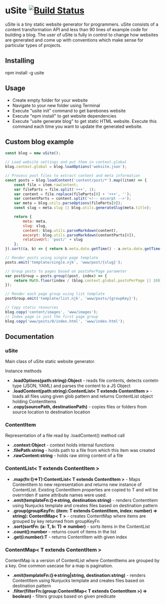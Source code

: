 # uSite [![Build Status](https://travis-ci.com/v3nom/uSite.svg?branch=master)](https://travis-ci.com/v3nom/uSite)
uSite is a tiny static website generator for programmers. uSite consists of a content transformation API and less than 90 lines of example code for building a blog. The user of uSite is fully in control to change how websites are generated and come up with conventions which make sense for particular types of projects.

## Installing
npm install -g usite

## Usage
- Create empty folder for your website
- Navigate to your new folder using Terminal
- Execute "usite init" command to get barebones website
- Execute "npm install" to get website dependencies
- Execute "usite generate blog" to get static HTML website. Execute this command each time you want to update the generated website.

## Custom blog example
```js
const blog = new uSite();

// Load website settings and put them in context.global
blog.context.global = blog.loadOptions('website.json');

// Process post files to extract content and meta information
const posts = blog.loadContent('content/post/*').map((item) => {
    const file = item.rawContent;
    var fileParts = file.split('+++', 1);
    var content = file.replace(fileParts[0] + '+++', '');
    var contentParts = content.split('<!-- excerpt -->');
    var meta = blog.utils.parseOptions(fileParts[0]);
    const slug = meta.slug || blog.utils.generateSlug(meta.title);

    return {
        meta: meta,
        slug: slug,
        content: blog.utils.parseMarkdown(content),
        excerpt: blog.utils.parseMarkdown(contentParts[0]),
        relativeUrl: 'post/' + slug
    };
}).sort((a, b) => { return b.meta.date.getTime() - a.meta.date.getTime(); });

// Render posts using single page template
posts.emit('template/single.njk', 'www/post/{slug}');

// Group posts to pages based on postsPerPage parameter
var postGroup = posts.group((post, index) => {
    return Math.floor(index / (blog.context.global.postsPerPage || 10)).toString();
});

// Render each page group using list template
postGroup.emit('template/list.njk', 'www/posts/{groupKey}');

// Copy static resources
blog.copy('content/images', 'www/images');
// Index page is just the first page group
blog.copy('www/posts/0/index.html', 'www/index.html');
```

## Documentation

### uSite
Main class of uSite static website generator.

Instance methods
- **.loadOptions(path:string):Object** - reads file contents, detects contetn type (JSON, YAML) and parses the content to a JS Object
- **.loadContent(path:string):ContentList< T extends ContentItem >** - loads all files using given glob pattern and returns ContentList object holding ContentItems
- **.copy(sourcePath, destinationPath)** - copies files or folders from source location to destination location

### ContentItem
Representation of a file read by .loadContent() method call
- **.context:Object** - context holds internal functions
- **.filePath:string** - holds path to a file from which this item was created
- **.rawContent:string** - holds raw string content of a file

### ContentList< T extends ContentItem >

- **.map(fn:()=>T):ContentList< T extends ContentItem >** - Maps ContentItem to new representation and returns new instance of ContentList. Existing ContentItem properties are copied to T and will be overrriden if same attribute names were used.
- **.emit(templateFn:()=>string, destination:string)** - renders ContentItem using Nunjucks template and creates files based on destination pattern
- **.group(groupKeyFn: (item: T extends ContentItem, index: number) => string): ContentMap< T >** - creates ContentMap where items are grouped by key returned from groupKeyFn
- **.sort(sortFn: (a: T, b: T) => number)** - sorts items in the ContentList
- **.count():number** - returns count of items in the list
- **.get(i:number):T** - returns ContentItem with given index

### ContentMap< T extends ContentItem >
ContentMap is a version of ContentList where ContentItems are grouped by a key. One common usecase for a map is pagination.
- **.emit(templateFn:()=>string|string, destination:string)** - renders ContentItem using Nunjucks template and creates files based on destination pattern
- **.filter(filterFn:(group:ContentMap< T extends ContentItem >) => boolean)** - filters groups based on given predicate